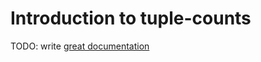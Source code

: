 # Introduction to tuple-counts

TODO: write [great documentation](http://jacobian.org/writing/what-to-write/)
